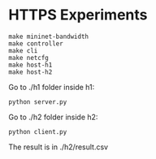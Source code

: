 # HTTPS Experiments
```
make mininet-bandwidth
make controller  
make cli  
make netcfg  
make host-h1   
make host-h2  
```

Go to ./h1 folder inside h1:
```
python server.py
```

Go to ./h2 folder inside h2:
```
python client.py
```

The result is in ./h2/result.csv
